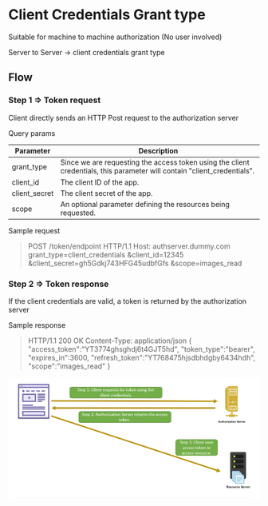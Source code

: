 # Client Credentials Grant type

Suitable for machine to machine authorization (No user involved)

Server to Server -> client credentials grant type

## Flow

### Step 1 => Token request

Client directly sends an HTTP Post request to the authorization server

Query params

| Parameter     | Description                                                                                                              |
|---------------|--------------------------------------------------------------------------------------------------------------------------|
| grant_type    | Since we are requesting the access token using the client credentials, this parameter will contain "client_credentials". |
| client_id     | The client ID of the app.                                                                                                |
| client_secret | The client secret of the app.                                                                                            |
| scope         | An optional parameter defining the resources being requested.                                                            |

Sample request

> POST /token/endpoint HTTP/1.1
> Host: authserver.dummy.com
> grant_type=client_credentials
> &client_id=12345
> &client_secret=gh5Gdkj743HFG45udbfGfs
> &scope=images_read

### Step 2 => Token response

If the client credentials are valid, a token is returned by the authorization server

Sample response

> HTTP/1.1 200 OK
> Content-Type: application/json
> {
"access_token":"YT3774ghsghdj6t4GJT5hd",
"token_type":"bearer",
"expires_in":3600,
"refresh_token":"YT768475hjsdbhdgby6434hdh",
"scope":"images_read"
> }

![img.png](img/Client_credentials_grant_type.png)